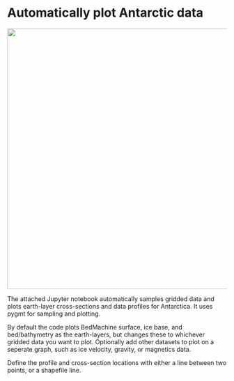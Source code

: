 # Automatically plot Antarctic data

<p align="center">
    <img src="https://github.com/mdtanker/antarctic_cross_sections/blob/main/cover_fig.png" width="600">
</p> 

The attached Jupyter notebook automatically samples gridded data and plots earth-layer cross-sections and data profiles for Antarctica. It uses pygmt for sampling and plotting. 

By default the code plots BedMachine surface, ice base, and bed/bathymetry as the earth-layers, but changes these to whichever gridded data you want to plot.
Optionally add other datasets to plot on a seperate graph, such as ice velocity, gravity, or magnetics data. 

Define the profile and cross-section locations with either a line between two points, or a shapefile line.
